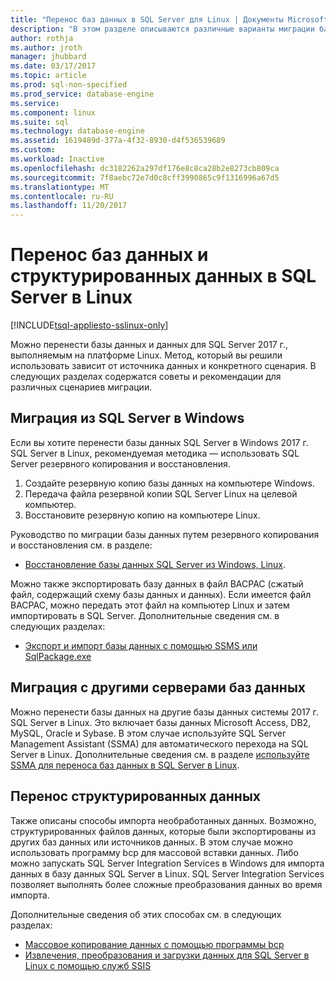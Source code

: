 ```yaml
---
title: "Перенос баз данных в SQL Server для Linux | Документы Microsoft"
description: "В этом разделе описываются различные варианты миграции баз данных и данных в SQL Server в Linux."
author: rothja
ms.author: jroth
manager: jhubbard
ms.date: 03/17/2017
ms.topic: article
ms.prod: sql-non-specified
ms.prod_service: database-engine
ms.service: 
ms.component: linux
ms.suite: sql
ms.technology: database-engine
ms.assetid: 1619489d-377a-4f32-8930-d4f536539689
ms.custom: 
ms.workload: Inactive
ms.openlocfilehash: dc3182262a297df176e8c8ca28b2e8273cb809ca
ms.sourcegitcommit: 7f8aebc72e7d0c8cff3990865c9f1316996a67d5
ms.translationtype: MT
ms.contentlocale: ru-RU
ms.lasthandoff: 11/20/2017
---
```

# <a name="migrate-databases-and-structured-data-to-sql-server-on-linux"></a>Перенос баз данных и структурированных данных в SQL Server в Linux 

[!INCLUDE[tsql-appliesto-sslinux-only](../includes/tsql-appliesto-sslinux-only.md)]

Можно перенести базы данных и данных для SQL Server 2017 г., выполняемым на платформе Linux. Метод, который вы решили использовать зависит от источника данных и конкретного сценария. В следующих разделах содержатся советы и рекомендации для различных сценариев миграции.

## <a name="migrate-from-sql-server-on-windows"></a>Миграция из SQL Server в Windows
Если вы хотите перенести базы данных SQL Server в Windows 2017 г. SQL Server в Linux, рекомендуемая методика — использовать SQL Server резервного копирования и восстановления.

1. Создайте резервную копию базы данных на компьютере Windows.
2. Передача файла резервной копии SQL Server Linux на целевой компьютер.
3. Восстановите резервную копию на компьютере Linux. 

Руководство по миграции базы данных путем резервного копирования и восстановления см. в разделе:

- [Восстановление базы данных SQL Server из Windows, Linux](sql-server-linux-migrate-restore-database.md).

Можно также экспортировать базу данных в файл BACPAC (сжатый файл, содержащий схему базы данных и данных). Если имеется файл BACPAC, можно передать этот файл на компьютер Linux и затем импортировать в SQL Server. Дополнительные сведения см. в следующих разделах:

- [Экспорт и импорт базы данных с помощью SSMS или SqlPackage.exe](sql-server-linux-migrate-ssms.md)

## <a name="migrate-from-other-database-servers"></a>Миграция с другими серверами баз данных
Можно перенести базы данных на другие базы данных системы 2017 г. SQL Server в Linux. Это включает базы данных Microsoft Access, DB2, MySQL, Oracle и Sybase. В этом случае используйте SQL Server Management Assistant (SSMA) для автоматического перехода на SQL Server в Linux. Дополнительные сведения см. в разделе [используйте SSMA для переноса баз данных в SQL Server в Linux](sql-server-linux-migrate-ssma.md).  

## <a name="migrate-structured-data"></a>Перенос структурированных данных
Также описаны способы импорта необработанных данных. Возможно, структурированных файлов данных, которые были экспортированы из других баз данных или источников данных. В этом случае можно использовать программу bcp для массовой вставки данных. Либо можно запускать SQL Server Integration Services в Windows для импорта данных в базу данных SQL Server в Linux. SQL Server Integration Services позволяет выполнять более сложные преобразования данных во время импорта. 

Дополнительные сведения об этих способах см. в следующих разделах:

- [Массовое копирование данных с помощью программы bcp](sql-server-linux-migrate-bcp.md)
- [Извлечения, преобразования и загрузки данных для SQL Server в Linux с помощью служб SSIS](sql-server-linux-migrate-ssis.md) 

